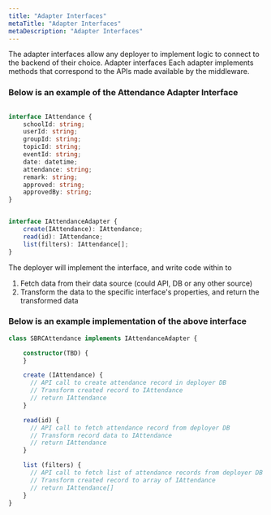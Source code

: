 ```yaml
---
title: "Adapter Interfaces"
metaTitle: "Adapter Interfaces"
metaDescription: "Adapter Interfaces"
---
```


The adapter interfaces allow any deployer to implement logic to connect to the backend of their choice. Adapter interfaces Each adapter implements methods that correspond to the APIs made available by the middleware.

### Below is an example of the Attendance Adapter Interface

```typescript

interface IAttendance {
    schoolId: string;
    userId: string;
    groupId: string;
    topicId: string;
    eventId: string;
    date: datetime;
    attendance: string;
    remark: string;
    approved: string;
    approvedBy: string;
}


interface IAttendanceAdapter {
    create(IAttendance): IAttendance;
    read(id): IAttendance;
    list(filters): IAttendance[];
}
```

The deployer will implement the interface, and write code within to 
1. Fetch data from their data source (could API, DB or any other source)
2. Transform the data to the specific interface's properties, and return the transformed data

### Below is an example implementation of the above interface

```typescript
class SBRCAttendance implements IAttendanceAdapter { 

    constructor(TBD) { 
    }

    create (IAttendance) { 
      // API call to create attendance record in deployer DB
      // Transform created record to IAttendance
      // return IAttendance
    }

    read(id) { 
      // API call to fetch attendance record from deployer DB
      // Transform record data to IAttendance
      // return IAttendance
    }

    list (filters) { 
      // API call to fetch list of attendance records from deployer DB
      // Transform created record to array of IAttendance
      // return IAttendance[]
    }
}
```